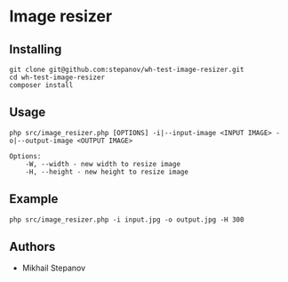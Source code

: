 # Image resizer

## Installing

    git clone git@github.com:stepanov/wh-test-image-resizer.git
    cd wh-test-image-resizer
    composer install

## Usage 

    php src/image_resizer.php [OPTIONS] -i|--input-image <INPUT IMAGE> -o|--output-image <OUTPUT IMAGE>

    Options:
        -W, --width - new width to resize image
        -H, --height - new height to resize image

## Example

    php src/image_resizer.php -i input.jpg -o output.jpg -H 300

## Authors

* Mikhail Stepanov
